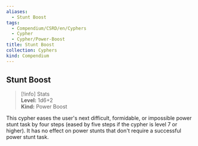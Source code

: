 ```yaml
---
aliases:
  - Stunt Boost
tags:
  - Compendium/CSRD/en/Cyphers
  - Cypher
  - Cypher/Power-Boost
title: Stunt Boost
collection: Cyphers
kind: Compendium
---
```

## Stunt Boost  
>[!info] Stats  
> **Level:** 1d6+2  
> **Kind:** Power Boost
  
This cypher eases the user's next difficult, formidable, or impossible power stunt task by four steps (eased by five steps if the cypher is level 7 or higher). It has no effect on power stunts that don't require a successful power stunt task.